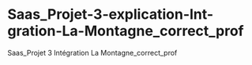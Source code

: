 # Saas_Projet-3-explication-Int-gration-La-Montagne_correct_prof
Saas_Projet 3 Intégration La Montagne_correct_prof
